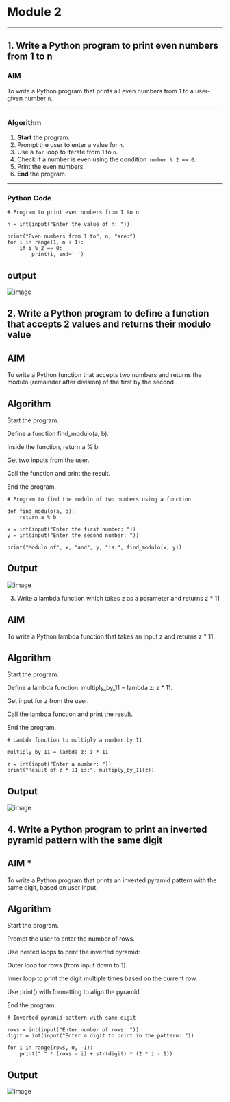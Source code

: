 # Module 2  
 

---

## 1. Write a Python program to print even numbers from 1 to n

### AIM  
To write a Python program that prints all even numbers from 1 to a user-given number `n`.

---

### Algorithm

1. **Start** the program.  
2. Prompt the user to enter a value for `n`.  
3. Use a `for` loop to iterate from 1 to `n`.  
4. Check if a number is even using the condition `number % 2 == 0`.  
5. Print the even numbers.  
6. **End** the program.  

---

### Python Code
```
# Program to print even numbers from 1 to n

n = int(input("Enter the value of n: "))

print("Even numbers from 1 to", n, "are:")
for i in range(1, n + 1):
    if i % 2 == 0:
        print(i, end=' ')
```
## output
![image](https://github.com/user-attachments/assets/372cca92-dee7-4c1c-9099-8021be99c6af)

## 2. Write a Python program to define a function that accepts 2 values and returns their modulo value

## AIM

To write a Python function that accepts two numbers and returns the modulo (remainder after division) of the first by the second.

## Algorithm
Start the program.

Define a function find_modulo(a, b).

Inside the function, return a % b.

Get two inputs from the user.

Call the function and print the result.

End the program.


```
# Program to find the modulo of two numbers using a function

def find_modulo(a, b):
    return a % b

x = int(input("Enter the first number: "))
y = int(input("Enter the second number: "))

print("Modulo of", x, "and", y, "is:", find_modulo(x, y))
```
## Output
![image](https://github.com/user-attachments/assets/fc3813fe-dd1f-4065-b63e-bd41601bcc9e)

3. Write a lambda function which takes z as a parameter and returns z * 11

## AIM
To write a Python lambda function that takes an input z and returns z * 11.

## Algorithm
Start the program.

Define a lambda function: multiply_by_11 = lambda z: z * 11.

Get input for z from the user.

Call the lambda function and print the result.

End the program.
```
# Lambda function to multiply a number by 11

multiply_by_11 = lambda z: z * 11

z = int(input("Enter a number: "))
print("Result of z * 11 is:", multiply_by_11(z))
```
## Output
![image](https://github.com/user-attachments/assets/cbeefbac-5398-487d-befe-976805e652f9)

## 4. Write a Python program to print an inverted pyramid pattern with the same digit

##  AIM *

To write a Python program that prints an inverted pyramid pattern with the same digit, based on user input.

## Algorithm
Start the program.

Prompt the user to enter the number of rows.

Use nested loops to print the inverted pyramid:

Outer loop for rows (from input down to 1).

Inner loop to print the digit multiple times based on the current row.

Use print() with formatting to align the pyramid.

End the program.

```
# Inverted pyramid pattern with same digit

rows = int(input("Enter number of rows: "))
digit = int(input("Enter a digit to print in the pattern: "))

for i in range(rows, 0, -1):
    print(" " * (rows - i) + str(digit) * (2 * i - 1))
```
## Output

![image](https://github.com/user-attachments/assets/c7512582-66af-447f-b622-8bcf32fc2a5d)

